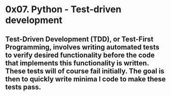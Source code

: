 # 0x07. Python - Test-driven development
## Test-Driven Development (TDD), or Test-First Programming, involves writing automated tests to verify desired functionality before the code that implements this functionality is written. These tests will of course fail initially. The goal is then to quickly write minima l code to make these tests pass.

